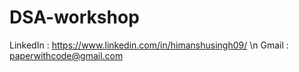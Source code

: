 # DSA-workshop
LinkedIn : https://www.linkedin.com/in/himanshusingh09/ \n
Gmail : paperwithcode@gmail.com
